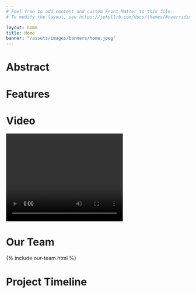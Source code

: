 ```yaml
---
# Feel free to add content and custom Front Matter to this file.
# To modify the layout, see https://jekyllrb.com/docs/themes/#overriding-theme-defaults

layout: home
title: Home
banner: "/assets/images/banners/home.jpeg"
---
```



# Abstract #

# Features #

# Video #
<video width="320" height="240" controls>
  <source src="/2023/group43/assets/images/misc/Team_43_Presentation.mp4" type="video/mp4">
</video>

# Our Team #
{% include our-team.html %}



# Project Timeline #
